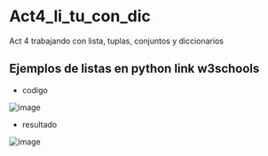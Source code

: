 # Act4_li_tu_con_dic
Act 4 trabajando con lista, tuplas, conjuntos y diccionarios
## Ejemplos de listas en python link w3schools
- codigo
  
![image](https://github.com/user-attachments/assets/45c110a2-b09c-4fe0-ba8b-402f01f34166)

- resultado

![image](https://github.com/user-attachments/assets/14bea56e-158c-43af-b401-d98fe2530d85)
